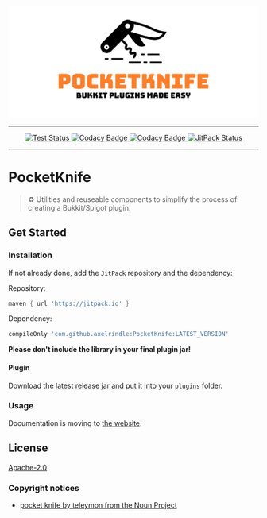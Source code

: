 ![Logo](https://raw.githubusercontent.com/axelrindle/PocketKnife/master/logo.svg)

----

<p align="center">
  <a href="https://github.com/axelrindle/PocketKnife">
    <img src="https://github.com/axelrindle/PocketKnife/workflows/Test/badge.svg" alt="Test Status">
  </a>
  <a href="https://www.codacy.com/app/axelrindle/PocketKnife?utm_source=github.com&utm_medium=referral&utm_content=axelrindle/PocketKnife&utm_campaign=Badge_Grade">
    <img src="https://api.codacy.com/project/badge/Grade/44f2287392d3482c86bf467223f2e88a" alt="Codacy Badge">
  </a>
  <a href="https://www.codacy.com/app/axelrindle/PocketKnife?utm_source=github.com&utm_medium=referral&utm_content=axelrindle/PocketKnife&utm_campaign=Badge_Coverage">
    <img src="https://api.codacy.com/project/badge/Coverage/44f2287392d3482c86bf467223f2e88a" alt="Codacy Badge">
  </a>
  <a href="https://jitpack.io/#axelrindle/PocketKnife">
    <img src="https://jitpack.io/v/axelrindle/PocketKnife.svg" alt="JitPack Status">
  </a>
</p>

----

# PocketKnife

> :recycle: Utilities and reuseable components to simplify the process of creating a Bukkit/Spigot plugin.

## Get Started

### Installation

If not already done, add the `JitPack` repository and the dependency:

Repository:

```gradle
maven { url 'https://jitpack.io' }
```

Dependency:

```gradle
compileOnly 'com.github.axelrindle:PocketKnife:LATEST_VERSION'
```

**Please don't include the library in your final plugin jar!**

#### Plugin

Download the [latest release jar](https://github.com/axelrindle/PocketKnife/releases/latest) and put it into your `plugins` folder.

### Usage

Documentation is moving to [the website](https://axelrindle.github.io/PocketKnife/).

## License

[Apache-2.0](LICENSE)

### Copyright notices

- [pocket knife by teleymon from the Noun Project](https://thenounproject.com/icon/923802/)

